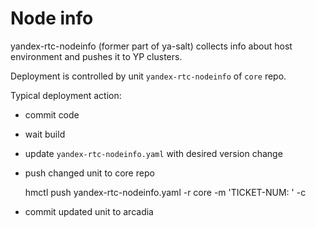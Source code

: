 # Node info
yandex-rtc-nodeinfo (former part of ya-salt) collects info about host environment and pushes it to YP clusters.

Deployment is controlled by unit `yandex-rtc-nodeinfo` of `core` repo.

Typical deployment action:
* commit code
* wait build
* update `yandex-rtc-nodeinfo.yaml` with desired version change
* push changed unit to core repo


    hmctl push yandex-rtc-nodeinfo.yaml -r core -m 'TICKET-NUM: <commit description>' -c <cluster list>


* commit updated unit to arcadia

